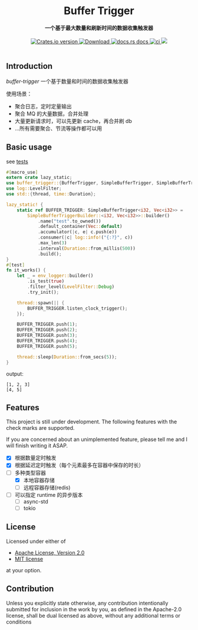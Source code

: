 <h1 align="center">Buffer Trigger</h1>
<div align="center">
 <strong>
  一个基于最大数量和刷新时间的数据收集触发器
 </strong>
</div>
<br />
<div align="center">
  <!-- Crates version -->
  <a href="https://crates.io/crates/buffer-trigger">
    <img src="https://img.shields.io/crates/v/buffer-trigger.svg?style=flat-square"
    alt="Crates.io version" />
  </a>
  <!-- Downloads -->
  <a href="https://crates.io/crates/buffer-trigger">
    <img src="https://img.shields.io/crates/d/buffer-trigger.svg?style=flat-square"
      alt="Download" />
  </a>
  <!-- docs.rs docs -->
  <a href="https://docs.rs/buffer-trigger">
    <img src="https://img.shields.io/badge/docs-latest-blue.svg?style=flat-square"
      alt="docs.rs docs" />
  </a>
  <!-- ci -->
  <a href="https://docs.rs/buffer-trigger">
    <img src="https://github.com/liangyongrui/buffer-trigger/workflows/Rust/badge.svg"
      alt="ci" />
  </a>
  <!-- coverage -->
  <a href="https://codecov.io/gh/liangyongrui/buffer-trigger">
    <img src="https://codecov.io/gh/liangyongrui/buffer-trigger/branch/master/graph/badge.svg" />
  </a>
</div>

<br/>

## Introduction

_buffer-trigger_ 一个基于数量和时间的数据收集触发器

使用场景：

- 聚合日志，定时定量输出
- 聚合 MQ 的大量数据，合并处理
- 大量更新请求时，可以先更新 cache，再合并刷 db
- ...所有需要聚合、节流等操作都可以用

## Basic usage

see [tests](/tests)

```rust
#[macro_use]
extern crate lazy_static;
use buffer_trigger::{BufferTrigger, SimpleBufferTrigger, SimpleBufferTriggerBuilder};
use log::LevelFilter;
use std::{thread, time::Duration};

lazy_static! {
    static ref BUFFER_TRIGGER: SimpleBufferTrigger<i32, Vec<i32>> =
        SimpleBufferTriggerBuilder::<i32, Vec<i32>>::builder()
            .name("test".to_owned())
            .default_container(Vec::default)
            .accumulator(|c, e| c.push(e))
            .consumer(|c| log::info!("{:?}", c))
            .max_len(3)
            .interval(Duration::from_millis(500))
            .build();
}
#[test]
fn it_works() {
    let _ = env_logger::builder()
        .is_test(true)
        .filter_level(LevelFilter::Debug)
        .try_init();

    thread::spawn(|| {
        BUFFER_TRIGGER.listen_clock_trigger();
    });

    BUFFER_TRIGGER.push(1);
    BUFFER_TRIGGER.push(2);
    BUFFER_TRIGGER.push(3);
    BUFFER_TRIGGER.push(4);
    BUFFER_TRIGGER.push(5);

    thread::sleep(Duration::from_secs(5));
}
```

output:

```text
[1, 2, 3]
[4, 5]
```

## Features

This project is still under development. The following features with the check marks are supported.

If you are concerned about an unimplemented feature, please tell me and I will finish writing it ASAP.

- [x] 根据数量定时触发
- [x] 根据延迟定时触发（每个元素最多在容器中保存的时长）
- [ ] 多种类型容器
  - [x] 本地容器存储
  - [ ] 远程容器存储(redis)
- [ ] 可以指定 runtime 的异步版本
  - [ ] async-std
  - [ ] tokio

## License

Licensed under either of

- [Apache License, Version 2.0](LICENSE-APACHE)
- [MIT license](LICENSE-MIT)

at your option.

## Contribution

Unless you explicitly state otherwise, any contribution intentionally submitted
for inclusion in the work by you, as defined in the Apache-2.0 license, shall be
dual licensed as above, without any additional terms or conditions
